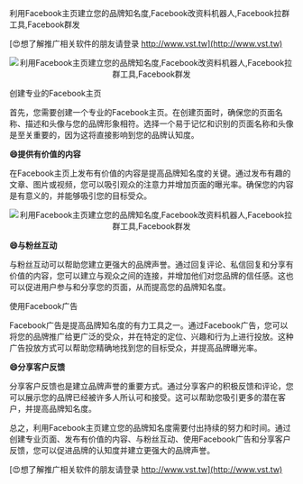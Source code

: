 利用Facebook主页建立您的品牌知名度,Facebook改资料机器人,Facebook拉群工具,Facebook群发

[😍想了解推广相关软件的朋友请登录 http://www.vst.tw](http://www.vst.tw)

 <center><img src="https://vst.tw/MP4/tuiguang/png/6.png" alt="利用Facebook主页建立您的品牌知名度,Facebook改资料机器人,Facebook拉群工具,Facebook群发"></center>

创建专业的Facebook主页

首先，您需要创建一个专业的Facebook主页。在创建页面时，确保您的页面名称、描述和头像与您的品牌形象相符。选择一个易于记忆和识别的页面名称和头像是至关重要的，因为这将直接影响到您的品牌认知度。

**😄提供有价值的内容**

在Facebook主页上发布有价值的内容是提高品牌知名度的关键。通过发布有趣的文章、图片或视频，您可以吸引观众的注意力并增加页面的曝光率。确保您的内容是有意义的，并能够吸引您的目标受众。

 <center><img src="https://vst.tw/MP4/tuiguang/png/6.png" alt="利用Facebook主页建立您的品牌知名度,Facebook改资料机器人,Facebook拉群工具,Facebook群发"></center>

**😄与粉丝互动**

与粉丝互动可以帮助您建立更强大的品牌声誉。通过回复评论、私信回复和分享有价值的内容，您可以建立与观众之间的连接，并增加他们对您品牌的信任感。这也可以促进用户参与和分享您的页面，从而提高您的品牌知名度。

使用Facebook广告

Facebook广告是提高品牌知名度的有力工具之一。通过Facebook广告，您可以将您的品牌推广给更广泛的受众，并在特定的定位、兴趣和行为上进行投放。这种广告投放方式可以帮助您精确地找到您的目标受众，并提高品牌曝光率。

**😄分享客户反馈**

分享客户反馈也是建立品牌声誉的重要方式。通过分享客户的积极反馈和评论，您可以展示您的品牌已经被许多人所认可和接受。这可以帮助您吸引更多的潜在客户，并提高品牌知名度。

总之，利用Facebook主页建立您的品牌知名度需要付出持续的努力和时间。通过创建专业页面、发布有价值的内容、与粉丝互动、使用Facebook广告和分享客户反馈，您可以促进品牌的认知度并建立更强大的品牌声誉。

[😍想了解推广相关软件的朋友请登录 http://www.vst.tw](http://www.vst.tw)



